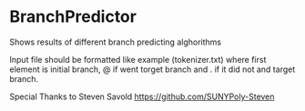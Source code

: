 # BranchPredictor
Shows results of different branch predicting alghorithms

Input file should be formatted like example (tokenizer.txt) where first element is initial branch, @ if went torget branch and . if it did not and target branch.

Special Thanks to
Steven Savold
https://github.com/SUNYPoly-Steven
